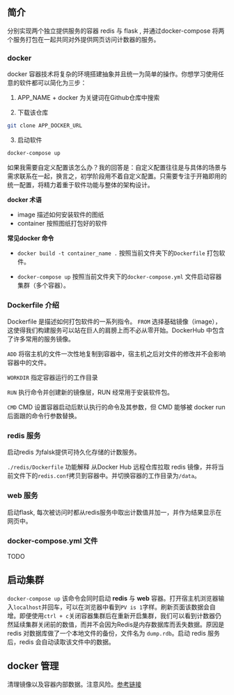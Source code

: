 ## 简介
分别实现两个独立提供服务的容器 redis 与 flask , 并通过docker-compose 将两个服务打包在一起共同对外提供网页访问计数器的服务。

### docker
docker 容器技术将复杂的环境搭建抽象并且统一为简单的操作。你想学习使用任意的软件都可以简化为三步：
1. APP_NAME + docker 为关键词在Github仓库中搜索

2. 下载该仓库
```bash
git clone APP_DOCKER_URL
```
3. 启动软件
```bash 
docker-compose up
```

如果我需要自定义配置该怎么办？我的回答是：自定义配置往往是与具体的场景与需求联系在一起，换言之，初学阶段用不着自定义配置。只需要专注于开箱即用的统一配置，将精力着重于软件功能与整体的架构设计。

**docker 术语**
- image 描述如何安装软件的图纸
- container 按照图纸打包好的软件

**常见docker 命令**


- ```docker build -t container_name .```
按照当前文件夹下的```Dockerfile``` 打包软件。

- ```docker-compose up```
按照当前文件夹下的```docker-compose.yml``` 文件启动容器集群（多个容器）。

### Dockerfile 介绍
Dockerfile 是描述如何打包软件的一系列指令。
```FROM``` 选择基础镜像（image），这使得我们构建服务可以站在巨人的肩膀上而不必从零开始。DockerHub 中包含了许多常用的服务镜像。

```ADD``` 将宿主机的文件一次性地复制到容器中，宿主机之后对文件的修改并不会影响容器中的文件。

```WORKDIR``` 指定容器运行的工作目录

```RUN``` 执行命令并创建新的镜像层，RUN 经常用于安装软件包。

```CMD``` CMD 设置容器启动后默认执行的命令及其参数，但 CMD 能够被 docker run 后面跟的命令行参数替换。

### redis 服务
启动redis 为falsk提供可持久化存储的计数服务。

```./redis/Dockerfile``` 功能解释
从Docker Hub 远程仓库拉取 redis 镜像，并将当前文件下的```redis.conf```拷贝到容器中。并切换容器的工作目录为```/data```。

### web 服务
启动flask, 每次被访问时都从redis服务中取出计数值并加一，并作为结果显示在网页中。

### docker-compose.yml 文件
TODO

## 启动集群

```docker-compose up``` 该命令会同时启动 **redis** 与 **web** 容器。打开宿主机浏览器输入```localhost```并回车，可以在浏览器中看到```PV is 1```字样。刷新页面该数据会自增。即便使用```ctrl + c```关闭容器集群后在重新开启集群，我们可以看到计数器仍然延续集群关闭前的数值，而并不会因为Redis是内存数据库而丢失数据。原因是redis 对数据库做了一个本地文件的备份，文件名为 ```dump.rdb```。启动 redis 服务后，redis 会自动读取该文件中的数据。

## docker 管理
清理镜像以及容器内部数据。注意风险。[参考链接](https://note.qidong.name/2017/06/26/docker-clean/)